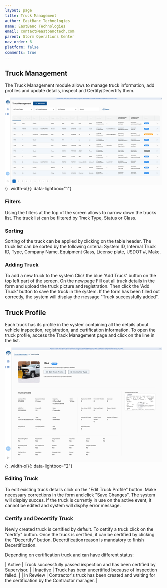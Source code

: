 ```yaml
---
layout: page
title: Truck Management
author: EastBanc Technologies
name: EastBanc Technologies
email: contact@eastbanctech.com
parent: Storm Operations Center
nav_order: 6
platform: false
comments: true
---
```




## Truck Management

The Truck Management module allows to manage truck information, add profiles and update details, inspect and Certify/Decertify them.

![Truck Management](/images/soc/soc-truck-management/truck-management.png){: .width-xl}{: data-lightbox="1"}


### Filters

Using the filters at the top of the screen allows to narrow down the trucks list. The truck list can be filtered by Truck Type, Status or Class.

### Sorting

Sorting of the truck can be applied by clicking on the table header. The truck list can be sorted by the following criteria: System ID, Internal Truck ID, Type, Company Name, Equipment Class, License plate, USDOT #, Make.

### Adding Truck

To add a new truck to the system Click the blue 'Add Truck' button on the top left part of the screen. On the new page Fill out all truck details in the form and upload the truck picture and registration. Then click the 'Add Truck' button to save the truck in the system. If the form has been filled out correctly, the system will display the message "Truck successfully added".







## Truck Profile

Each truck has its profile in the system containing all the details about vehicle inspection, registration, and certification information. To open the truck profile, access the Track Management page and click on the line in the list.

![Truck Profile](/images/soc/soc-truck-management/truck-profile.png){: .width-xl}{: data-lightbox="2"}



### Editing Truck

To edit existing truck details click on the "Edit Truck Profile" button. Make necessary corrections in the form and click "Save Changes". The system will display succes. If the truck is currently in use on the active event, it cannot be edited and system will display error message.


### Certify and Decertify Truck

Newly created truck is certified by default. To cettify a truck click on the "certify" button. Once the truck is certified, it can be certified by clicking the "Decertify" button. Decertification reason is mandatory to finish Decertification.

Depending on certification truck and can have different status:

| Active | Truck successfully passed inspection and has been certified by Supervisor. |
| Inactive | Truck has been uncertified because of inspection failed. |
| In Rewiew | Contractor's truck has been created and waiting for the certification by the Contractor manager. |

